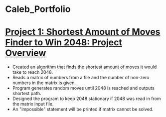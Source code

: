 # Caleb_Portfolio


# [Project 1: Shortest Amount of Moves Finder to Win 2048: Project Overview](https://github.com/CalebBal/Shortest_Path_to_2048)
* Created an algorithm that finds the shortest amount of moves it would take to reach 2048.
* Reads a matrix of numbers from a file and the number of non-zero numbers in the matrix is given.
* Program generates random moves until 2048 is reached and outputs shortest path.
* Designed the program to keep 2048 stationary if 2048 was read in from the matrix input file.
* An "impossible" statement will be printed if matrix cannot be solved.
